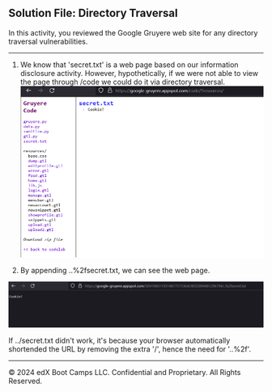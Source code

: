 ## Solution File: Directory Traversal

In this activity, you reviewed the Google Gruyere web site for any directory traversal vulnerabilities.

---

1. We know that 'secret.txt' is a web page based on our information disclosure activity. However, hypothetically, if we were not able to view the page through /code we could do it via directory traversal. 
![Secret page in /Code](../../../Images/codesecret.png)

2. By appending ..%2fsecret.txt, we can see the web page. 

![Secret txt page](../../../Images/secrettxt.png)

If ../secret.txt didn't work, it's because your browser automatically shortended the URL by removing the extra '/', hence the need for '..%2f'.

------------

© 2024 edX Boot Camps LLC. Confidential and Proprietary. All Rights Reserved.
